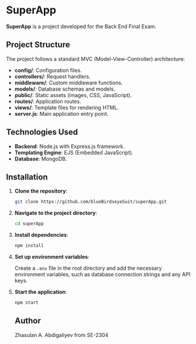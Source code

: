 

# SuperApp

**SuperApp** is a project developed for the Back End Final Exam.

## Project Structure

The project follows a standard MVC (Model-View-Controller) architecture:

- **config/**: Configuration files.
- **controllers/**: Request handlers.
- **middleware/**: Custom middleware functions.
- **models/**: Database schemas and models.
- **public/**: Static assets (images, CSS, JavaScript).
- **routes/**: Application routes.
- **views/**: Template files for rendering HTML.
- **server.js**: Main application entry point.

## Technologies Used

- **Backend**: Node.js with Express.js framework.
- **Templating Engine**: EJS (Embedded JavaScript).
- **Database**:  MongoDB.

## Installation

1. **Clone the repository**:

   ```bash
   git clone https://github.com/blueBirdseyeSuit/superApp.git
   ```

2. **Navigate to the project directory**:

   ```bash
   cd superApp
   ```

3. **Install dependencies**:

   ```bash
   npm install
   ```

4. **Set up environment variables**:

   Create a `.env` file in the root directory and add the necessary environment variables, such as database connection strings and any API keys.

5. **Start the application**:

   ```bash
   npm start
   ```

   ## Author
   Zhasulan A. Abdigaliyev from SE-2304
